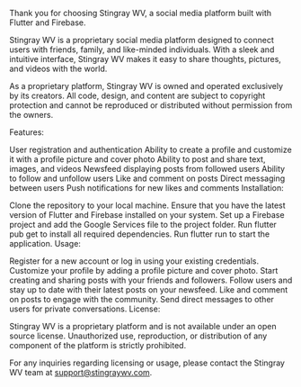 Thank you for choosing Stingray WV, a social media platform built with Flutter and Firebase.

Stingray WV is a proprietary social media platform designed to connect users with friends, family, and like-minded individuals. With a sleek and intuitive interface, Stingray WV makes it easy to share thoughts, pictures, and videos with the world.

As a proprietary platform, Stingray WV is owned and operated exclusively by its creators. All code, design, and content are subject to copyright protection and cannot be reproduced or distributed without permission from the owners.

Features:

User registration and authentication
Ability to create a profile and customize it with a profile picture and cover photo
Ability to post and share text, images, and videos
Newsfeed displaying posts from followed users
Ability to follow and unfollow users
Like and comment on posts
Direct messaging between users
Push notifications for new likes and comments
Installation:

Clone the repository to your local machine.
Ensure that you have the latest version of Flutter and Firebase installed on your system.
Set up a Firebase project and add the Google Services file to the project folder.
Run flutter pub get to install all required dependencies.
Run flutter run to start the application.
Usage:

Register for a new account or log in using your existing credentials.
Customize your profile by adding a profile picture and cover photo.
Start creating and sharing posts with your friends and followers.
Follow users and stay up to date with their latest posts on your newsfeed.
Like and comment on posts to engage with the community.
Send direct messages to other users for private conversations.
License:

Stingray WV is a proprietary platform and is not available under an open source license. Unauthorized use, reproduction, or distribution of any component of the platform is strictly prohibited.

For any inquiries regarding licensing or usage, please contact the Stingray WV team at support@stingraywv.com.